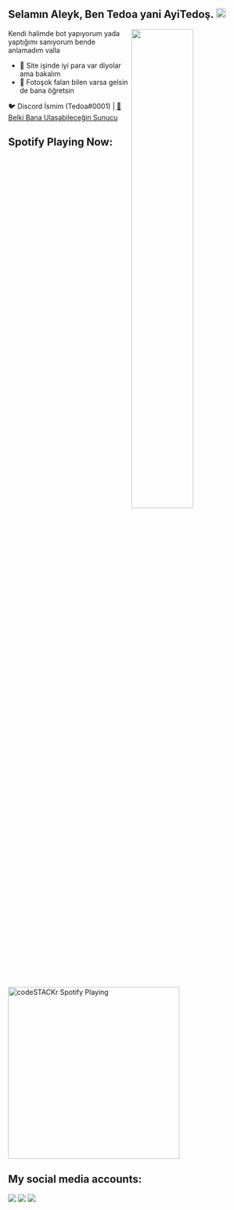 <h2>Selamın Aleyk, Ben Tedoa yani AyiTedoş. <img src="https://media.giphy.com/media/Q7LHmoFwVP6Yc1swZs/giphy.gif" height="20px"></h2>

<img width="50%" align="right" src="https://github-readme-stats.vercel.app/api?username=aiasjs&show_icons=true&hide_title=true&theme=merko">

Kendi halimde bot yapıyorum yada yaptığımı sanıyorum bende anlamadım valla

- 👯 Site işinde iyi para var diyolar ama bakalım
- 🎈 Fotoşok falan bilen varsa gelsin de bana öğretsin

🐦 Discord İsmim (Tedoa#0001) | [🏡 Belki Bana Ulaşabileceğin Sunucu](https://discord.gg/awJ9U2YWqV)



## Spotify Playing Now:

  [<img src="https://now-playing-codestackr.vercel.app/api/spotify-playing" alt="codeSTACKr Spotify Playing" width="350" />](https://open.spotify.com/user/0oobwbas1vic587f8nvlh0qom)


<h2>My social media accounts:</h2>
 <a href="https://discord.com/users/852624608434978859" target"blank_"><img src="https://img.shields.io/badge/Discord%20-7289DA.svg?&style=for-the-badge&logo=discord&logoColor=white"></a>
<a href="https://www.youtube.com/channel/UCxIBaIpeUyRM3Xm3ZT_ZbPQ" target"blank_"><img src="https://img.shields.io/badge/youtube%20-ff0000.svg?&style=for-the-badge&logo=youtube&logoColor=white"></a>
   <a href="https://www.instagram.com/tedoa00" target"blank_"><img src="https://img.shields.io/badge/INSTAGRAM%20-DC3175.svg?&style=for-the-badge&logo=instagram&logoColor=white"></a>
